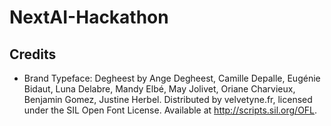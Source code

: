 # NextAI-Hackathon

## Credits
- Brand Typeface: Degheest by Ange Degheest, Camille Depalle, Eugénie Bidaut, Luna Delabre, Mandy Elbé, May Jolivet, Oriane Charvieux, Benjamin Gomez, Justine Herbel. Distributed by velvetyne.fr, licensed under the SIL Open Font License. Available at http://scripts.sil.org/OFL.
